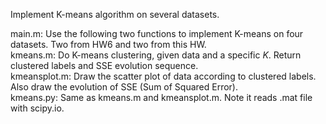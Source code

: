 Implement K-means algorithm on several datasets.

main.m: Use the following two functions to implement K-means on four datasets. Two from HW6 and two from this HW.  
kmeans.m: Do K-means clustering, given data and a specific $K$. Return clustered labels and SSE evolution sequence.  
kmeansplot.m: Draw the scatter plot of data according to clustered labels. Also draw the evolution of SSE (Sum of Squared Error).  
kmeans.py: Same as kmeans.m and kmeansplot.m. Note it reads .mat file with scipy.io.

